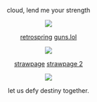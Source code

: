 <p align="center">
  cloud, lend me your strength
</p>
<p align="center">
  <img src="https://64.media.tumblr.com/ad159fdd7ba2735a91ce1204c63bf848/c24e891d04d98303-06/s540x810/8c23121e86f7c8a9a3ab148d9392af01f2ea362c.pnj" />
</p>

<p align="center">
<a href="https://retrospring.net/@pregnantgeto">retrospring</a> <a href="https://guns.lol/sukunagod">guns.lol</a>
</p>


<p align="center">
  <img src="https://media4.giphy.com/media/v1.Y2lkPTc5MGI3NjExOXdyeTZxODVmOXVyd2F6Mmx4Y2I2cmVpbXdjY25xbWtleHRhbDExbyZlcD12MV9pbnRlcm5hbF9naWZfYnlfaWQmY3Q9Zw/ONkQoLLnXgzhoV8oHa/giphy.gif" />
</p>

<p align="center">
<a href="https://sephirothd.straw.page">strawpage</a> <a href="https://rickygrimes.straw.page">strawpage 2</a>
</p>

<p align="center">
  <img src="https://64.media.tumblr.com/18db431ed8d1e5120e9821287d847054/c24e891d04d98303-10/s540x810/fa1dd4899c1a7d47a3058f0dd257476dc3e41877.pnj" />
</p>

<p align="center">
let us defy destiny together.
</p>
